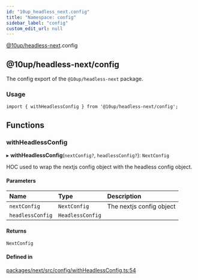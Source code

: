```yaml
---
id: "10up_headless_next.config"
title: "Namespace: config"
sidebar_label: "config"
custom_edit_url: null
---
```


[@10up/headless-next](../modules/10up_headless_next.md).config

## @10up/headless-next/config

The config export of the `@10up/headless-next` package.

### Usage

```tsx
import { withHeadlessConfig } from '@10up/headless-next/config';
```

## Functions

### withHeadlessConfig

▸ **withHeadlessConfig**(`nextConfig?`, `headlessConfig?`): `NextConfig`

HOC used to wrap the nextjs config object with the headless config object.

#### Parameters

| Name | Type | Description |
| :------ | :------ | :------ |
| `nextConfig` | `NextConfig` | The nextjs config object |
| `headlessConfig` | `HeadlessConfig` |  |

#### Returns

`NextConfig`

#### Defined in

[packages/next/src/config/withHeadlessConfig.ts:54](https://github.com/10up/headless/blob/32c3bf4/packages/next/src/config/withHeadlessConfig.ts#L54)
